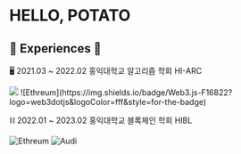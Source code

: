<!--
**kwaktato/kwaktato** is a ✨ _special_ ✨ repository because its `README.md` (this file) appears on your GitHub profile.

Here are some ideas to get you started:

- 🔭 I’m currently working on ...
- 🌱 I’m currently learning ...
- 👯 I’m looking to collaborate on ...
- 🤔 I’m looking for help with ...
- 💬 Ask me about ...
- 📫 How to reach me: ...
- 😄 Pronouns: ...
- ⚡ Fun fact: ...
-->
<h1>HELLO, POTATO</h1>

<h2>💼 Experiences 💼</h2>
<p>🖥️ 2021.03 ~ 2022.02 홍익대학교 알고리즘 학회 HI-ARC</p>
<div>
  <img src="https://img.shields.io/badge/Web3.js-F16822?logo=web3dotjs&logoColor=fff&style=for-the-badge">
  ![Ethreum](https://img.shields.io/badge/Web3.js-F16822?logo=web3dotjs&logoColor=fff&style=for-the-badge)
  <p>⛓️ 2022.01 ~ 2023.02 홍익대학교 블록체인 학회 HIBL</p>
</div>

![Ethreum](https://img.shields.io/badge/Web3.js-F16822?logo=web3dotjs&logoColor=fff&style=for-the-badge)
![Audi](https://img.shields.io/badge/Audi-BB0A30?logo=audi&logoColor=fff&style=for-the-badge)
